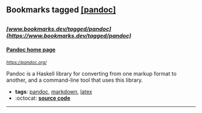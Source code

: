 ## Bookmarks tagged [[pandoc]](https://www.bookmarks.dev?q=[pandoc])

_<sup><sup>[www.bookmarks.dev/tagged/pandoc](https://www.bookmarks.dev/tagged/pandoc)</sup></sup>_
---
#### [Pandoc home page](https://pandoc.org/)
_<sup>https://pandoc.org/</sup>_

Pandoc is a Haskell library for converting from one markup format to another, and a command-line tool that uses this library. 
* **tags**: [pandoc](../tagged/pandoc.md), [markdown](../tagged/markdown.md), [latex](../tagged/latex.md)
* :octocat: **[source code](https://github.com/jgm/pandoc)**
---
